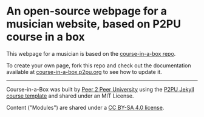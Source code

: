 # An open-source webpage for a musician website, based on P2PU course in a box
This webpage for a musician is based on the [course-in-a-box repo](https://github.com/p2pu/course-in-a-box).

To create your own page, fork this repo and check out the documentation available at [course-in-a-box.p2pu.org](https://course-in-a-box.p2pu.org) to see how to update it.

---
Course-in-a-Box was built by [Peer 2 Peer University](https://www.p2pu.org) using the [P2PU Jekyll course template](https://github.com/p2pu/jekyll-course-template) and shared under an MIT License.

Content ("Modules") are shared under a [CC BY-SA 4.0 license](https://creativecommons.org/licenses/by-sa/4.0/).
